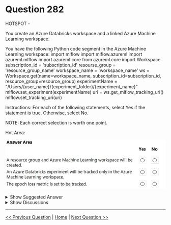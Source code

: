 # Question 282

HOTSPOT -

You create an Azure Databricks workspace and a linked Azure Machine Learning workspace.

You have the following Python code segment in the Azure Machine Learning workspace: import mlflow import mlflow.azureml import azureml.mlflow import azureml.core from azureml.core import Workspace subscription_id = 'subscription_id' resourse_group = 'resource_group_name' workspace_name = 'workspace_name' ws = Workspace.get(name=workspace_name, subscription_id=subscription_id, resource_group=resource_group) experimentName = "/Users/{user_name}/{experiment_folder}/{experiment_name}" mlflow.set_experiment(experimentName) uri = ws.get_mlflow_tracking_uri() mlflow.set_tracking_uri(uri)

Instructions: For each of the following statements, select Yes if the statement is true. Otherwise, select No.

NOTE: Each correct selection is worth one point.

Hot Area:

![Question Image](../images/q282_q_0030700001.png)

<details>
  <summary>Show Suggested Answer</summary>

<img src="../images/q282_ans_0_image611.png" alt="Answer Image"><br>

</details>

<details>
  <summary>Show Discussions</summary>

<blockquote><p><strong>TEO96B</strong> <code>(Wed 29 Jun 2022 10:09)</code> - <em>Upvotes: 27</em></p><p>It should be NYN, shouldn&#x27;t it?</p></blockquote>
<blockquote><p><strong>Lion007</strong> <code>(Fri 28 Jun 2024 18:28)</code> - <em>Upvotes: 2</em></p><p>I agree, it should be NYN
Box 1: No -
This method does not create a new resource group or Azure Machine Learning workspace; it simply accesses an existing one​​.
Box 2: Yes -
The get_mlflow_tracking_uri() method retrieves the tracking URI of the Azure Machine Learning workspace, and set_tracking_uri() directs MLflow to send its tracking data to this URI​​.
Box 3: No -
The Python code provided does not include any code that specifically sets up tracking for the &quot;epoch loss&quot; metric. While MLflow is capable of tracking such a metric, it would require explicit calls to mlflow.log_metric() within the training loop, which are not present in the provided code segment​​.</p></blockquote>
<blockquote><p><strong>vish9</strong> <code>(Tue 14 Nov 2023 14:27)</code> - <em>Upvotes: 6</em></p><p>https://learn.microsoft.com/en-us/azure/machine-learning/how-to-use-mlflow-azure-databricks?view=azureml-api-2&amp;tabs=cli%2Cmlflow
The above link states: Azure Databricks can be configured to track experiments using MLflow in two ways:

Track in both Azure Databricks workspace and Azure Machine Learning workspace (dual-tracking)
Track exclusively on Azure Machine Learning
By default, dual-tracking is configured for you when you linked your Azure Databricks workspace.
Hence It should be NNN</p></blockquote>

<blockquote><p><strong>Matt2000</strong> <code>(Mon 29 Jul 2024 14:29)</code> - <em>Upvotes: 1</em></p><p>I followed your link. The code specified in this question occurs in the section &#x27;Tracking exclusively on Azure Machine Learning workspace&#x27;. I suppose that the second question should be &#x27;Yes&#x27;.</p></blockquote>
<blockquote><p><strong>Secure_Defense</strong> <code>(Sun 02 Feb 2025 05:29)</code> - <em>Upvotes: 1</em></p><p>Should be NNN.

For second box: NO
&quot;You can configure Azure Databricks to track experiments using MLflow in two ways:

- Track in both Azure Databricks workspace and Azure Machine Learning workspace (dual-tracking)
- Track exclusively on Azure Machine Learning

By default, when you link your Azure Databricks workspace, dual-tracking is configured for you.

Linking your Azure Databricks workspace to your Azure Machine Learning workspace enables you to track your experiment data in the Azure Machine Learning workspace and Azure Databricks workspace at the same time. This configuration is called Dual-tracking.

https://learn.microsoft.com/en-us/azure/machine-learning/how-to-use-mlflow-azure-databricks?view=azureml-api-2&amp;tabs=cli%2Cmlflow#track-azure-databricks-runs-with-mlflow

For third box: NO

The code doesn&#x27;t provide any segment to track metrics.</p></blockquote>

<blockquote><p><strong>SunilB</strong> <code>(Thu 14 Sep 2023 11:55)</code> - <em>Upvotes: 5</em></p><p>Should be NNN
After you link your Azure Databricks workspace with your Azure Machine Learning workspace, MLflow Tracking is automatically set to be tracked in all of the following places:
The linked Azure Machine Learning workspace.
Your original ADB workspace.</p></blockquote>
<blockquote><p><strong>vishal_aiml164</strong> <code>(Sat 08 Jul 2023 15:28)</code> - <em>Upvotes: 6</em></p><p>It should be N,N,N as i see that 1) we will not create ws 2) in latest Azure ML and Azure DB we can monitor the logs 3) there is no code for logging in mlflow</p></blockquote>
<blockquote><p><strong>vishal_aiml164</strong> <code>(Sat 08 Jul 2023 15:30)</code> - <em>Upvotes: 1</em></p><p>FYR : https://learn.microsoft.com/en-us/azure/machine-learning/how-to-use-mlflow-azure-databricks?tabs=cli%2Cmlflow</p></blockquote>
<blockquote><p><strong>ning</strong> <code>(Thu 08 Dec 2022 18:34)</code> - <em>Upvotes: 1</em></p><p>I do not fully understand this question, in the statements, there are no statement for logging, in order mlflow to log, one the following needs to be called:

mlflow.log_param(&quot;alpha&quot;, alpha)
mlflow.log_metric(&#x27;mse&#x27;, 1.23)
mlflow.log_artifact(&quot;actuals_vs_predictions.png&quot;)
mlflow.log_model(lr, &quot;linear Model&quot;)

if no statement to log, how would anything to be traced or logged???</p></blockquote>

<blockquote><p><strong>AjoseO</strong> <code>(Sat 03 Sep 2022 05:35)</code> - <em>Upvotes: 4</em></p><p>On 03 March 2022

The 3rd question was different</p></blockquote>

</details>

---

[<< Previous Question](question_281.md) | [Home](/index.md) | [Next Question >>](question_283.md)

